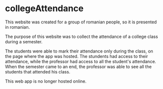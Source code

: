 # collegeAttendance
This website was created for a group of romanian people, so it is presented in romanian.

The purpose of this website was to collect the attendance of a college class during a semester.

The students were able to mark their attendance only during the class, on the page where the app was hosted.
The stundents had access to their attendance, while the professor had access to all the student's attendance.
When the semester came to an end, the professor was able to see all the students that attended his class.

This web app is no longer hosted online.
